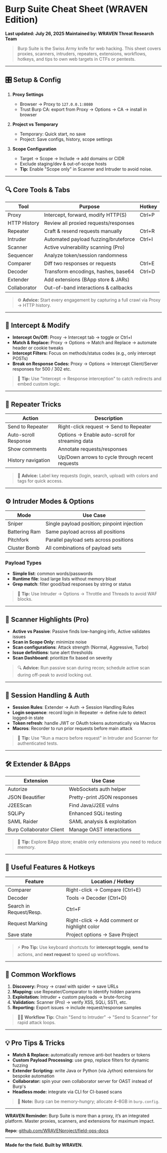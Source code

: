 # Burp Suite Cheat Sheet (WRAVEN Edition)

**Last updated: July 26, 2025**
**Maintained by: WRAVEN Threat Research Team**

> Burp Suite is the Swiss Army knife for web hacking. This sheet covers proxies, scanners, intruders, repeaters, extensions, workflows, hotkeys, and tips to own web targets in CTFs or pentests.

---

## 🎛️ Setup & Config

1. **Proxy Settings**

   * Browser → Proxy to `127.0.0.1:8080`
   * Trust Burp CA: export from Proxy → Options → CA → install in browser

2. **Project vs Temporary**

   * Temporary: Quick start, no save
   * Project: Save configs, history, scope settings

3. **Scope Configuration**

   * Target → Scope → Include → add domains or CIDR
   * Exclude staging/dev & out-of-scope hosts
   * **Tip:** Enable "Scope only" in Scanner and Intruder to avoid noise.

---

## 🔍 Core Tools & Tabs

| Tool         | Purpose                               | Hotkey |
| ------------ | ------------------------------------- | ------ |
| Proxy        | Intercept, forward, modify HTTP(S)    | Ctrl+P |
| HTTP History | Review all proxied requests/responses |        |
| Repeater     | Craft & resend requests manually      | Ctrl+R |
| Intruder     | Automated payload fuzzing/bruteforce  | Ctrl+I |
| Scanner      | Active vulnerability scanning (Pro)   |        |
| Sequencer    | Analyze token/session randomness      |        |
| Comparer     | Diff two responses or requests        | Ctrl+E |
| Decoder      | Transform encodings, hashes, base64   | Ctrl+D |
| Extender     | Add extensions (BApp store & JARs)    |        |
| Collaborator | Out-of-band interactions & callbacks  |        |

> ⚙️ **Advice:** Start every engagement by capturing a full crawl via Proxy → HTTP history.

---

## 🚦 Intercept & Modify

* **Intercept On/Off:** Proxy → Intercept tab → toggle or Ctrl+I
* **Match & Replace:** Proxy → Options → Match and Replace → automate header or cookie tweaks
* **Intercept Filters:** Focus on methods/status codes (e.g., only intercept POSTs)
* **Break on Response Codes:** Proxy → Options → Intercept Client/Server responses for 500 / 302 etc.

> 🛑 **Tip:** Use "Intercept → Response interception" to catch redirects and embed custom logic.

---

## 🔄 Repeater Tricks

| Action               | Description                                     |
| -------------------- | ----------------------------------------------- |
| Send to Repeater     | Right-click request → Send to Repeater          |
| Auto-scroll Response | Options → Enable auto-scroll for streaming data |
| Show comments        | Annotate requests/responses                     |
| History navigation   | Up/Down arrows to cycle through recent requests |

> 🔁 **Advice:** Label key requests (login, search, upload) with colors and tags for quick access.

---

## ⚙️ Intruder Modes & Options

| Mode          | Use Case                                    |
| ------------- | ------------------------------------------- |
| Sniper        | Single payload position; pinpoint injection |
| Battering Ram | Same payload across all positions           |
| Pitchfork     | Parallel payload sets across positions      |
| Cluster Bomb  | All combinations of payload sets            |

### Payload Types

* **Simple list**: common words/passwords
* **Runtime file**: load large lists without memory bloat
* **Grep match**: filter good/bad responses by string or status

> 🚀 **Tip:** Use Intruder → Options → Throttle and Threads to avoid WAF blocks.

---

## 🔎 Scanner Highlights (Pro)

* **Active vs Passive**: Passive finds low-hanging info, Active validates issues
* **Scan in Scope Only**: minimize noise
* **Scan configurations**: Attack strength (Normal, Aggressive, Turbo)
* **Issue definitions**: tune alert thresholds
* **Scan Dashboard**: prioritize fix based on severity

> 🔍 **Advice:** Run passive scan during recon; schedule active scan during off-peak to avoid locking out.

---

## 🧩 Session Handling & Auth

* **Session Rules**: Extender → Auth → Session Handling Rules
* **Login sequence**: record login in Repeater → define rule to detect logged-in state
* **Token refresh**: handle JWT or OAuth tokens automatically via Macros
* **Macros**: Recorder to run prior requests before main attack

> 🔑 **Tip:** Use "Run a macro before request" in Intruder and Scanner for authenticated tests.

---

## 🛠 Extender & BApps

| Extension                | Use Case                     |
| ------------------------ | ---------------------------- |
| Autorize                 | WebSockets auth helper       |
| JSON Beautifier          | Pretty-print JSON responses  |
| J2EEScan                 | Find Java/J2EE vulns         |
| SQLiPy                   | Enhanced SQLi testing        |
| SAML Raider              | SAML analysis & exploitation |
| Burp Collaborator Client | Manage OAST interactions     |

> 🔌 **Tip:** Explore BApp store; enable only extensions you need to reduce memory.

---

## 🔧 Useful Features & Hotkeys

| Feature                 | Location / Hotkey                            |
| ----------------------- | -------------------------------------------- |
| Comparer                | Right-click → Compare (Ctrl+E)               |
| Decoder                 | Tools → Decoder (Ctrl+D)                     |
| Search in Request/Resp. | Ctrl+F                                       |
| Request Marking         | Right-click → Add comment or highlight color |
| Save state              | Project options → Save Project               |

> ⚡ **Pro Tip:** Use keyboard shortcuts for
> **intercept toggle**, **send to** actions, and **next request** to speed up workflows.

---

## 📜 Common Workflows

1. **Discovery:** Proxy → crawl with spider → save URLs
2. **Mapping:** use Repeater/Comparator to identify hidden params
3. **Exploitation:** Intruder + custom payloads → brute-forcing
4. **Validation:** Scanner (Pro) → verify XSS, SQLi, SSTI, etc.
5. **Reporting:** Export issues → include request/response samples

> 🏃‍♂️ **Workflow Tip:** Chain "Send to Intruder" → "Send to Scanner" for rapid attack loops.

---

## 💡 Pro Tips & Tricks

* **Match & Replace:** automatically remove anti-bot headers or tokens
* **Custom Payload Processing:** use grep, replace filters for dynamic fuzzing
* **Extender Scripting:** write Java or Python (via Jython) extensions for bespoke automation
* **Collaborator:** spin your own collaborator server for OAST instead of Burp's
* **Headless mode:** integrate via CLI for CI-based scans

> 🎯 **Note:** Burp can be memory-hungry; allocate 4–8GB in `burp.config`.

---

**WRAVEN Reminder:** Burp Suite is more than a proxy, it’s an integrated platform. Master proxies, scanners, and extensions for maximum impact.

**Repo:** [github.com/WRAVENproject/field-ops-docs](https://github.com/WRAVENproject/field-ops-docs)

---

**Made for the field. Built by WRAVEN.**
